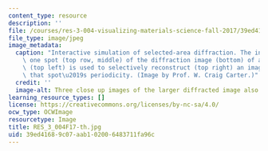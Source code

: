 ```yaml
---
content_type: resource
description: ''
file: /courses/res-3-004-visualizing-materials-science-fall-2017/39ed41689c07aab102006483711fa96c_RES_3_004F17-th.jpg
file_type: image/jpeg
image_metadata:
  caption: "Interactive simulation of selected-area diffraction. The information from\
    \ one spot (top row, middle) of the diffraction image (bottom) of a twin boundary\
    \ (top left) is used to selectively reconstruct (top right) an image that contains\
    \ that spot\u2019s periodicity. (Image by Prof. W. Craig Carter.)"
  credit: ''
  image-alt: Three close up images of the larger diffracted image also pictured.
learning_resource_types: []
license: https://creativecommons.org/licenses/by-nc-sa/4.0/
ocw_type: OCWImage
resourcetype: Image
title: RES_3_004F17-th.jpg
uid: 39ed4168-9c07-aab1-0200-6483711fa96c
---
```

